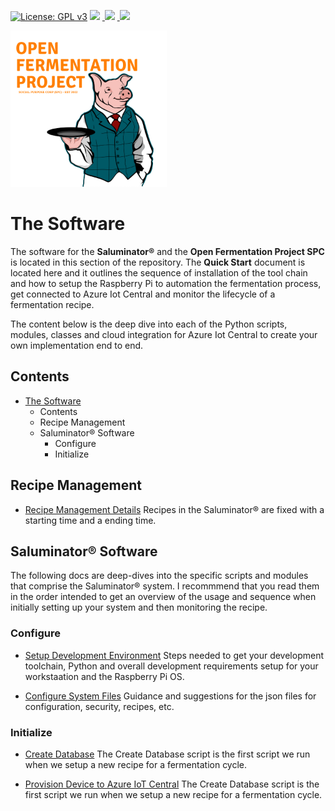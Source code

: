 [![License: GPL v3](https://img.shields.io/badge/License-GPLv3-blue.svg)](https://www.gnu.org/licenses/gpl-3.0)&nbsp;<a href="https://www.open-fermentation-project.org/"><img src="https://img.shields.io/badge/OFS v1-Open%20Fermentation%20Project%20v1-yellowgreen"></a>&nbsp;<a href="https://apps.azureiotcentral.com/">
<img src="https://img.shields.io/badge/Azure IoT Central-Open%20Fermentation%20Project%20v1-blue"></a>&nbsp;<a href="https://www.saluminator.com/">
<img src="https://img.shields.io/badge/IoT-Saluminator%20Appliance%20v4-purple"></a>

<img src="../assets/open-fermentation-project-logo-v2-750.png" width="250"/>

# The Software

The software for the **Saluminator&reg;** and the **Open Fermentation Project SPC** is located in this section of the repository. The **Quick Start** document is located here and it outlines the sequence of installation of the tool chain and how to setup the Raspberry Pi to automation the fermentation process, get connected to Azure Iot Central and monitor the lifecycle of a fermentation recipe.

The content below is the deep dive into each of the Python scripts, modules, classes and cloud integration for Azure Iot Central to create your own implementation end to end.

## <a name='Contents'></a>Contents

<!-- vscode-markdown-toc -->

- [The Software](#the-software)
  - [<a name='Contents'></a>Contents](#contents)
  - [<a name='RecipeManagement'></a>Recipe Management](#recipe-management)
  - [<a name='SaluminatorregSoftware'></a>Saluminator&reg; Software](#saluminator-software)
    - [<a name='Configure'></a>Configure](#configure)
    - [<a name='Initialize'></a>Initialize](#initialize)

<!-- vscode-markdown-toc-config
	numbering=false
	autoSave=true
	/vscode-markdown-toc-config -->
<!-- /vscode-markdown-toc -->

## <a name='RecipeManagement'></a>Recipe Management

- [Recipe Management Details](./RECIPES.MD)
  Recipes in the Saluminator&reg; are fixed with a starting time and a ending time.

## <a name='SaluminatorregSoftware'></a>Saluminator&reg; Software

The following docs are deep-dives into the specific scripts and modules that comprise the Saluminator&reg; system. I recommmend that you read them in the order intended to get an overview of the usage and sequence when initially setting up your system and then monitoring the recipe.

### <a name='Configure'></a>Configure

- [Setup Development Environment](./ENVIRONMENT.MD)
  Steps needed to get your development toolchain, Python and overall development requirements setup for your workstaation and the Raspberry Pi OS.

- [Configure System Files](./CONFIGURE.MD)
  Guidance and suggestions for the json files for configuration, security, recipes, etc.

### <a name='Initialize'></a>Initialize

- [Create Database](./CREATEDB.MD)
  The Create Database script is the first script we run when we setup a new recipe for a fermentation cycle.

- [Provision Device to Azure IoT Central](./PROVISION.MD)
  The Create Database script is the first script we run when we setup a new recipe for a fermentation cycle.

